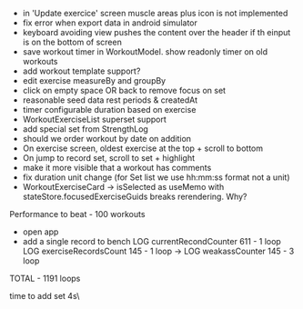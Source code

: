 - in 'Update exercice' screen muscle areas plus icon is not implemented
- fix error when export data in android simulator
- keyboard avoiding view pushes the content over the header if th einput is on the bottom of screen
- save workout timer in WorkoutModel. show readonly timer on old workouts
- add workout template support?
- edit exercise measureBy and groupBy
- click on empty space OR back to remove focus on set
- reasonable seed data rest periods & createdAt
- timer configurable duration based on exercise
- WorkoutExerciseList superset support
- add special set from StrengthLog
- should we order workout by date on addition
- On exercise screen, oldest exercise at the top + scroll to bottom
- On jump to record set, scroll to set + highlight
- make it more visible that a workout has comments
- fix duration unit change (for Set list we use hh:mm:ss format not a unit)
- WorkoutExerciseCard -> isSelected as useMemo with stateStore.focusedExerciseGuids breaks rerendering. Why?

Performance to beat -
100 workouts
 - open app
 - add a single record to bench
LOG  currentRecondCounter 611 - 1 loop
LOG  exerciseRecordsCount 145 - 1 loop
  -> LOG  weakassCounter 145 - 3 loop

TOTAL - 1191 loops

   time to add set 4s\
